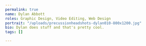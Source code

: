 ```yaml
---
permalink: true
name: Dylan Abbott
roles: Graphic Design, Video Editing, Web Design
portrait: "/uploads/precussionheadshots-dylan010-800x1200.jpg"
bio: Dylan does stuff and that's pretty cool.
tags: []

---
```

